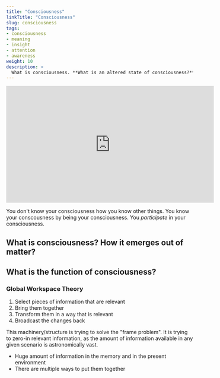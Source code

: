```yaml
---
title: "Consciousness"
linkTitle: "Consciousness"
slug: consciousness
tags:
- consciousness
- meaning
- insight
- attention
- awareness
weight: 10
description: >
  What is consciousness. **What is an altered state of consciousness?**
---
```


<div class="embed-responsive embed-responsive-16by9">
  <iframe class="embed-responsive-item" width="560" height="315" src="https://www.youtube.com/embed/dRzm_wSR1RU" title="YouTube video player" frameborder="0" allow="accelerometer; autoplay; clipboard-write; encrypted-media; gyroscope; picture-in-picture" allowfullscreen></iframe>
</div>

You don't know your consciousness how you know other things. You know your conscousness by being your consciousness. You *participate* in your consciousness.

## What is consciousness? How it emerges out of matter?

## What is the function of consciousness?

### Global Workspace Theory

1. Select pieces of information that are relevant
2. Bring them together
3. Transform them in a way that is relevant
4. Broadcast the changes back

This machinery/structure is trying to solve the "frame problem". It is trying to zero-in relevant information, as the amount of information available in any given scenario is astronomically vast.

* Huge amount of information in the memory and in the present environment
* There are multiple ways to put them together